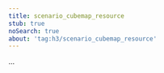 ```yaml
---
title: scenario_cubemap_resource
stub: true
noSearch: true
about: 'tag:h3/scenario_cubemap_resource'
---
```

  ...
  